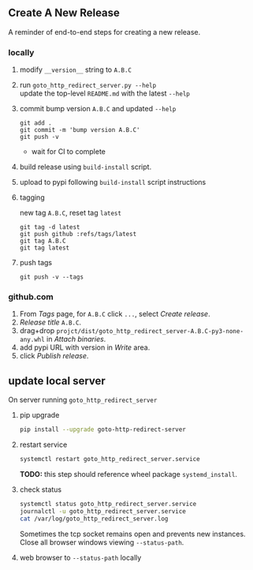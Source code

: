 ## Create A New Release

A reminder of end-to-end steps for creating a new release.

### locally

1. modify `__version__` string to `A.B.C`

2. run `goto_http_redirect_server.py --help`<br />
   update the top-level `README.md` with the latest `--help`

3. commit bump version `A.B.C` and updated `--help`

       git add .
       git commit -m 'bump version A.B.C'
       git push -v

   - wait for CI to complete

4. build release using `build-install` script.

5. upload to pypi following `build-install` script instructions

6. tagging

   new tag `A.B.C`, reset tag `latest`

       git tag -d latest
       git push github :refs/tags/latest
       git tag A.B.C
       git tag latest

7. push tags

       git push -v --tags

### github.com

1. From _Tags_ page, for `A.B.C` click `...`, select _Create release_.
2. _Release title_ `A.B.C`.
3. drag+drop `projct/dist/goto_http_redirect_server-A.B.C-py3-none-any.whl` in
   _Attach binaries_.
4. add pypi URL with version in _Write_ area.
5. click _Publish release_.

## update local server

On server running `goto_http_redirect_server`

1. pip upgrade
   ```bash
   pip install --upgrade goto-http-redirect-server
   ```

2. restart service
   ```bash
   systemctl restart goto_http_redirect_server.service
   ```
   **TODO:** this step should reference wheel package `systemd_install`.

3. check status
   ```bash
   systemctl status goto_http_redirect_server.service
   journalctl -u goto_http_redirect_server.service
   cat /var/log/goto_http_redirect_server.log
   ```
   Sometimes the tcp socket remains open and prevents new instances. Close all
   browser windows viewing `--status-path`.

4. web browser to `--status-path` locally
